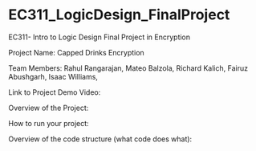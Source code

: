 # EC311_LogicDesign_FinalProject
EC311- Intro to Logic Design Final Project in Encryption


Project Name:
  Capped Drinks Encryption

Team Members:
  Rahul Rangarajan, 
  Mateo Balzola, 
  Richard Kalich, 
  Fairuz Abushgarh, 
  Isaac Williams, 

Link to Project Demo Video:


Overview of the Project:


How to run your project:


Overview of the code structure (what code does what):
